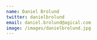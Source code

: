 ```yaml
---
name: Daniel Brolund
twitter: danielbrolund
email: daniel.brolund@agical.com
image: /images/danielbrolund.jpg
---
```

